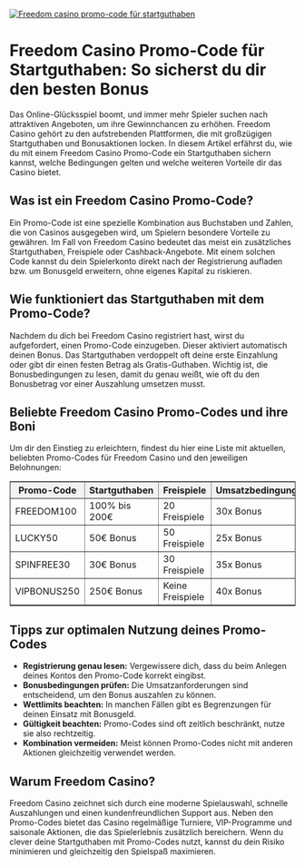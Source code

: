 [![Freedom casino promo-code für startguthaben](https://123-caf.pages.dev/gitsignup.png)](https://vrmoo.ru/Bt82HjjY)

<h1>Freedom Casino Promo-Code für Startguthaben: So sicherst du dir den besten Bonus</h1> <p>Das Online-Glücksspiel boomt, und immer mehr Spieler suchen nach attraktiven Angeboten, um ihre Gewinnchancen zu erhöhen. Freedom Casino gehört zu den aufstrebenden Plattformen, die mit großzügigen Startguthaben und Bonusaktionen locken. In diesem Artikel erfährst du, wie du mit einem Freedom Casino Promo-Code ein Startguthaben sichern kannst, welche Bedingungen gelten und welche weiteren Vorteile dir das Casino bietet.</p>  <h2>Was ist ein Freedom Casino Promo-Code?</h2> <p>Ein Promo-Code ist eine spezielle Kombination aus Buchstaben und Zahlen, die von Casinos ausgegeben wird, um Spielern besondere Vorteile zu gewähren. Im Fall von Freedom Casino bedeutet das meist ein zusätzliches Startguthaben, Freispiele oder Cashback-Angebote. Mit einem solchen Code kannst du dein Spielerkonto direkt nach der Registrierung aufladen bzw. um Bonusgeld erweitern, ohne eigenes Kapital zu riskieren.</p>  <h2>Wie funktioniert das Startguthaben mit dem Promo-Code?</h2> <p>Nachdem du dich bei Freedom Casino registriert hast, wirst du aufgefordert, einen Promo-Code einzugeben. Dieser aktiviert automatisch deinen Bonus. Das Startguthaben verdoppelt oft deine erste Einzahlung oder gibt dir einen festen Betrag als Gratis-Guthaben. Wichtig ist, die Bonusbedingungen zu lesen, damit du genau weißt, wie oft du den Bonusbetrag vor einer Auszahlung umsetzen musst.</p>  <h2>Beliebte Freedom Casino Promo-Codes und ihre Boni</h2> <p>Um dir den Einstieg zu erleichtern, findest du hier eine Liste mit aktuellen, beliebten Promo-Codes für Freedom Casino und den jeweiligen Belohnungen:</p>  <table border="1" cellpadding="8" cellspacing="0" style="border-collapse: collapse; width: 100%; max-width: 600px;">   <thead>     <tr style="background-color: #f2f2f2;">       <th>Promo-Code</th>       <th>Startguthaben</th>       <th>Freispiele</th>       <th>Umsatzbedingungen</th>     </tr>   </thead>   <tbody>     <tr>       <td>FREEDOM100</td>       <td>100% bis 200€</td>       <td>20 Freispiele</td>       <td>30x Bonus</td>     </tr>     <tr>       <td>LUCKY50</td>       <td>50€ Bonus</td>       <td>50 Freispiele</td>       <td>25x Bonus</td>     </tr>     <tr>       <td>SPINFREE30</td>       <td>30€ Bonus</td>       <td>30 Freispiele</td>       <td>35x Bonus</td>     </tr>     <tr>       <td>VIPBONUS250</td>       <td>250€ Bonus</td>       <td>Keine Freispiele</td>       <td>40x Bonus</td>     </tr>   </tbody> </table>  <h2>Tipps zur optimalen Nutzung deines Promo-Codes</h2> <ul>   <li><strong>Registrierung genau lesen:</strong> Vergewissere dich, dass du beim Anlegen deines Kontos den Promo-Code korrekt eingibst.</li>   <li><strong>Bonusbedingungen prüfen:</strong> Die Umsatzanforderungen sind entscheidend, um den Bonus auszahlen zu können.</li>   <li><strong>Wettlimits beachten:</strong> In manchen Fällen gibt es Begrenzungen für deinen Einsatz mit Bonusgeld.</li>   <li><strong>Gültigkeit beachten:</strong> Promo-Codes sind oft zeitlich beschränkt, nutze sie also rechtzeitig.</li>   <li><strong>Kombination vermeiden:</strong> Meist können Promo-Codes nicht mit anderen Aktionen gleichzeitig verwendet werden.</li> </ul>  <h2>Warum Freedom Casino?</h2> <p>Freedom Casino zeichnet sich durch eine moderne Spielauswahl, schnelle Auszahlungen und einen kundenfreundlichen Support aus. Neben den Promo-Codes bietet das Casino regelmäßige Turniere, VIP-Programme und saisonale Aktionen, die das Spielerlebnis zusätzlich bereichern. Wenn du clever deine Startguthaben mit Promo-Codes nutzt, kannst du dein Risiko minimieren und gleichzeitig den Spielspaß maximieren.</p>